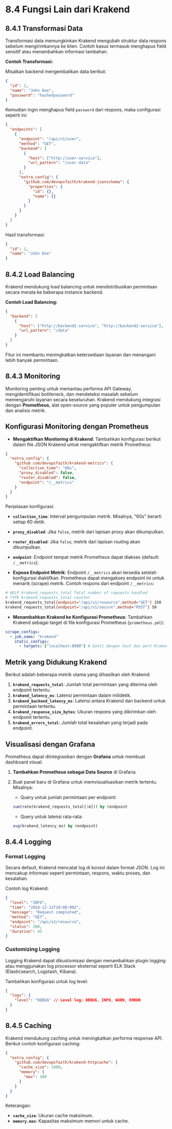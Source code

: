 # 8.4 Fungsi Lain dari Krakend

## 8.4.1 Transformasi Data

Transformasi data memungkinkan Krakend mengubah struktur data respons sebelum mengirimkannya ke klien. Contoh kasus termasuk menghapus field sensitif atau menambahkan informasi tambahan.

**Contoh Transformasi:**

Misalkan backend mengembalikan data berikut:

```json
{
  "id": 1,
  "name": "John Doe",
  "password": "hashedpassword"
}

```

Kemudian ingin menghapus field `password` dari respons, maka configurasi seperti ini:

```json
{
  "endpoints": [
    {
      "endpoint": "/api/v1/user",
      "method": "GET",
      "backend": [
        {
          "host": ["http://user-service"],
          "url_pattern": "/user-data"
        }
      ],
      "extra_config": {
        "github.com/devopsfaith/krakend-jsonschema": {
          "properties": {
            "id": {},
            "name": {}
          }
        }
      }
    }
  ]
}

```

Hasil transformasi:

```json
{
  "id": 1,
  "name": "John Doe"
}

```

## 8.4.2 Load Balancing

Krakend mendukung load balancing untuk mendistribusikan permintaan secara merata ke beberapa instance backend.

**Contoh Load Balancing:**

```json
{
  "backend": [
    {
      "host": ["http://backend1-service", "http://backend2-service"],
      "url_pattern": "/data"
    }
  ]
}

```

Fitur ini membantu meningkatkan ketersediaan layanan dan menangani lebih banyak permintaan.

## 8.4.3 Monitoring

Monitoring penting untuk memantau performa API Gateway, mengidentifikasi bottleneck, dan mendeteksi masalah sebelum memengaruhi layanan secara keseluruhan. Krakend mendukung integrasi dengan **Prometheus**, alat open-source yang populer untuk pengumpulan dan analisis metrik.

## Konfigurasi Monitoring dengan Prometheus

- **Mengaktifkan Monitoring di Krakend**: Tambahkan konfigurasi berikut dalam file JSON Krakend untuk mengaktifkan metrik Prometheus:
```json
{
  "extra_config": {
    "github_com/devopsfaith/krakend-metrics": {
      "collection_time": "60s",
      "proxy_disabled": false,
      "router_disabled": false,
      "endpoint": "/__metrics"
    }
  }
}
```
Penjelasan konfigurasi:

- **`collection_time`**: Interval pengumpulan metrik. Misalnya, "60s" berarti setiap 60 detik.
- **`proxy_disabled`**: Jika `false`, metrik dari lapisan proxy akan dikumpulkan.
- **`router_disabled`**: Jika `false`, metrik dari lapisan routing akan dikumpulkan.
- **`endpoint`**: Endpoint tempat metrik Prometheus dapat diakses (default: `/__metrics`).

- **Expose Endpoint Metrik**: Endpoint `/__metrics` akan tersedia setelah konfigurasi diaktifkan. Prometheus dapat mengakses endpoint ini untuk menarik (scrape) metrik. Contoh respons dari endpoint `/__metrics`:
```bash
# HELP krakend_requests_total Total number of requests handled
# TYPE krakend_requests_total counter
krakend_requests_total{endpoint="/api/v1/resource",method="GET"} 150
krakend_requests_total{endpoint="/api/v1/secure",method="POST"} 50
```

- **Menambahkan Krakend ke Konfigurasi Prometheus**: Tambahkan Krakend sebagai target di file konfigurasi Prometheus (`prometheus.yml`):
```yaml
scrape_configs:
  - job_name: "krakend"
    static_configs:
      - targets: ["localhost:8080"] # Ganti dengan host dan port Krakend
```

## Metrik yang Didukung Krakend

Berikut adalah beberapa metrik utama yang dihasilkan oleh Krakend:

1. **`krakend_requests_total`**: Jumlah total permintaan yang diterima oleh endpoint tertentu.
2. **`krakend_latency_ms`**: Latensi permintaan dalam milidetik.
3. **`krakend_backend_latency_ms`**: Latensi antara Krakend dan backend untuk permintaan tertentu.
4. **`krakend_response_size_bytes`**: Ukuran respons yang dikirimkan oleh endpoint tertentu.
5. **`krakend_errors_total`**: Jumlah total kesalahan yang terjadi pada endpoint.

## Visualisasi dengan Grafana

Prometheus dapat diintegrasikan dengan **Grafana** untuk membuat dashboard visual.

1. **Tambahkan Prometheus sebagai Data Source** di Grafana.
2. Buat panel baru di Grafana untuk memvisualisasikan metrik tertentu. Misalnya:
    - Query untuk jumlah permintaan per endpoint:
    ```sql
    sum(rate(krakend_requests_total[1m])) by (endpoint
    ```
    
    - Query untuk latensi rata-rata:
    ```sql
    avg(krakend_latency_ms) by (endpoint)
    ```
    

## 8.4.4 Logging

### Format Logging

Secara default, Krakend mencatat log di konsol dalam format JSON. Log ini mencakup informasi seperti permintaan, respons, waktu proses, dan kesalahan.

Contoh log Krakend:

```json
{
  "level": "INFO",
  "time": "2024-12-12T10:00:00Z",
  "message": "Request completed",
  "method": "GET",
  "endpoint": "/api/v1/resource",
  "status": 200,
  "duration": 45
}
```

### Customizing Logging

Logging Krakend dapat dikustomisasi dengan menambahkan plugin logging atau menggunakan log processor eksternal seperti ELK Stack (Elasticsearch, Logstash, Kibana).

Tambahkan konfigurasi untuk log level:

```json
{
  "logs": {
    "level": "DEBUG" // Level log: DEBUG, INFO, WARN, ERROR
  }
}
```

## 8.4.5 Caching

Krakend mendukung caching untuk meningkatkan performa response API. Berikut contoh konfigurasi caching:

```json
{
  "extra_config": {
    "github.com/devopsfaith/krakend-httpcache": {
      "cache_size": 1000,
      "memory": {
        "max": 100
      }
    }
  }
}
```
Keterangan:

- **`cache_size`**: Ukuran cache maksimum.
- **`memory.max`**: Kapasitas maksimum memori untuk cache.